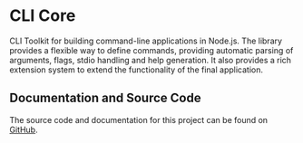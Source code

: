 # CLI Core

CLI Toolkit for building command-line applications in Node.js.
The library provides a flexible way to define commands, providing automatic parsing of arguments, flags, stdio handling and help generation. It also provides a rich extension system to extend the functionality of the final application.

## Documentation and Source Code

The source code and documentation for this project can be found on [GitHub](https://github.com/Giancarl021/cli-core).
